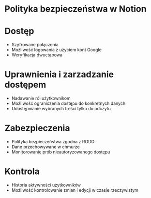 # Polityka bezpieczeństwa w Notion

# Dostęp

- Szyfrowane połączenia
- Możliwość logowania z użyciem kont Google
- Weryfikacja dwuetapowa

# Uprawnienia i zarzadzanie dostępem

- Nadawanie ról użytkownikom
- Możliwość ograniczenia dostępu do konkretnych danych
- Udostępnianie wybranych treści tylko do odczytu

# Zabezpieczenia

- Polityka bezpieczeństwa zgodna z RODO
- Dane przechowywane w chmurze
- Monitorowanie prób nieautoryzowanego dostępu

# Kontrola

- Historia aktywności użytkowników
- Możliwość kontrolowanie zmian i edycji w czasie rzeczywistym
